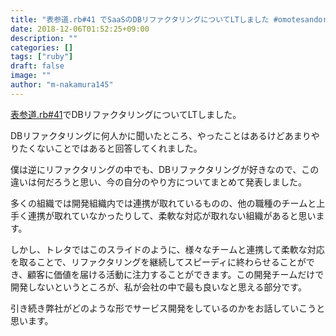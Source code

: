 ```yaml
---
title: "表参道.rb#41 でSaaSのDBリファクタリングについてLTしました #omotesandorb"
date: 2018-12-06T01:52:25+09:00
description: ""
categories: []
tags: ["ruby"]
draft: false
image: ""
author: "m-nakamura145"
---
```


<script async class="speakerdeck-embed" data-id="d832ca7146734155a7ba51dce685d015" data-ratio="1.77777777777778" src="//speakerdeck.com/assets/embed.js"></script>

[表参道.rb#41](https://omotesandorb.connpass.com/event/111189/)でDBリファクタリングについてLTしました。

<!--more-->

DBリファクタリングに何人かに聞いたところ、やったことはあるけどあまりやりたくないことではあると回答してくれました。

僕は逆にリファクタリングの中でも、DBリファクタリングが好きなので、この違いは何だろうと思い、今の自分のやり方についてまとめて発表しました。

多くの組織では開発組織内では連携が取れているものの、他の職種のチームと上手く連携が取れていなかったりして、柔軟な対応が取れない組織があると思います。

しかし、トレタではこのスライドのように、様々なチームと連携して柔軟な対応を取ることで、リファクタリングを継続してスピーディに終わらせることができ、顧客に価値を届ける活動に注力することができます。この開発チームだけで開発しないというところが、私が会社の中で最も良いなと思える部分です。

引き続き弊社がどのような形でサービス開発をしているのかをお話していこうと思います。

